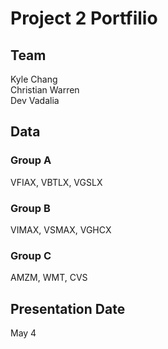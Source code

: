 # Project 2 Portfilio  

## Team
Kyle Chang  
Christian Warren  
Dev Vadalia

## Data


### Group A
VFIAX, VBTLX, VGSLX  

### Group B
VIMAX, VSMAX, VGHCX  

### Group C
AMZM, WMT, CVS

## Presentation Date

May 4  